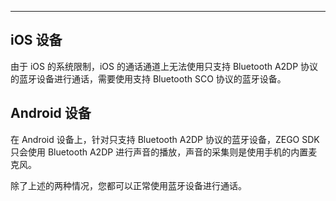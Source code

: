 <Title>为什么 iOS 或 Android 设备连接蓝牙设备后不能通过蓝牙设备通话？</Title>



---

## iOS 设备

由于 iOS 的系统限制，iOS 的通话通道上无法使用只支持 Bluetooth A2DP 协议的蓝牙设备进行通话，需要使用支持 Bluetooth SCO 协议的蓝牙设备。


## Android 设备

在 Android 设备上，针对只支持 Bluetooth A2DP 协议的蓝牙设备，ZEGO SDK 只会使用 Bluetooth A2DP 进行声音的播放，声音的采集则是使用手机的内置麦克风。

除了上述的两种情况，您都可以正常使用蓝牙设备进行通话。
